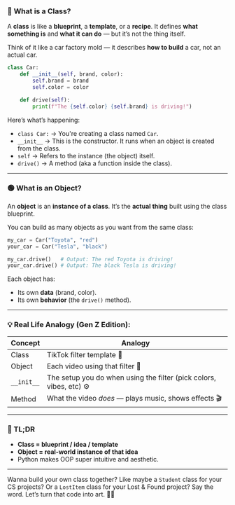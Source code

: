 
### 🔷 **What is a Class?**

A **class** is like a **blueprint**, a **template**, or a **recipe**. It defines **what something is** and **what it can do** — but it’s not the thing itself.

Think of it like a car factory mold — it describes **how to build** a car, not an actual car.

```python
class Car:
    def __init__(self, brand, color):
        self.brand = brand
        self.color = color

    def drive(self):
        print(f"The {self.color} {self.brand} is driving!")
```

Here’s what’s happening:

* `class Car:` → You're creating a class named `Car`.
* `__init__` → This is the constructor. It runs when an object is created from the class.
* `self` → Refers to the instance (the object) itself.
* `drive()` → A method (aka a function inside the class).

---

### 🟢 **What is an Object?**

An **object** is an **instance of a class**. It’s the **actual thing** built using the class blueprint.

You can build as many objects as you want from the same class:

```python
my_car = Car("Toyota", "red")
your_car = Car("Tesla", "black")

my_car.drive()   # Output: The red Toyota is driving!
your_car.drive() # Output: The black Tesla is driving!
```

Each object has:

* Its own **data** (brand, color).
* Its own **behavior** (the `drive()` method).

---

### 💡 Real Life Analogy (Gen Z Edition):

| Concept    | Analogy                                                             |
| ---------- | ------------------------------------------------------------------- |
| Class      | TikTok filter template 🎨                                           |
| Object     | Each video using that filter 🎥                                     |
| `__init__` | The setup you do when using the filter (pick colors, vibes, etc) ⚙️ |
| Method     | What the video *does* — plays music, shows effects 🎬               |

---

### 🔁 TL;DR

* **Class = blueprint / idea / template**
* **Object = real-world instance of that idea**
* Python makes OOP super intuitive and aesthetic.

---

Wanna build your own class together? Like maybe a `Student` class for your CS projects? Or a `LostItem` class for your Lost & Found project? Say the word. Let’s turn that code into art. 🎨🧠
